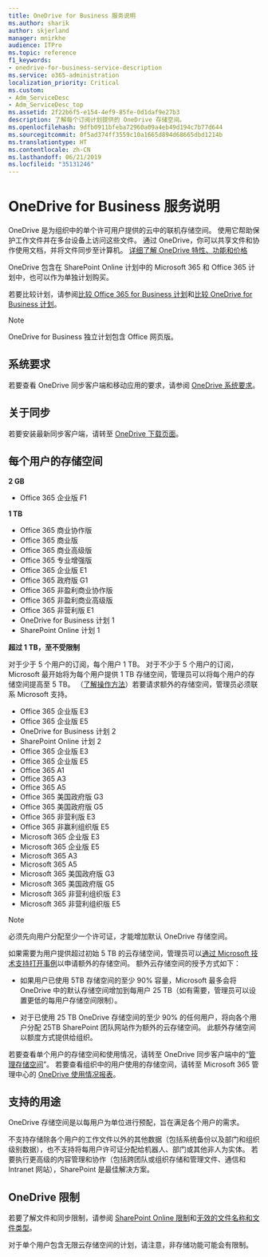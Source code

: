 ```yaml
---
title: OneDrive for Business 服务说明
ms.author: sharik
author: skjerland
manager: mnirkhe
audience: ITPro
ms.topic: reference
f1_keywords:
- onedrive-for-business-service-description
ms.service: o365-administration
localization_priority: Critical
ms.custom:
- Adm_ServiceDesc
- Adm_ServiceDesc_top
ms.assetid: 2f22b6f5-e154-4ef9-85fe-0d1daf9e27b3
description: 了解每个订阅计划提供的 OneDrive 存储空间。
ms.openlocfilehash: 9dfb0911bfeba72960a09a4eb49d194c7b77d644
ms.sourcegitcommit: 0f5ad374ff3559c10a1665d894d68665dbd1214b
ms.translationtype: HT
ms.contentlocale: zh-CN
ms.lasthandoff: 06/21/2019
ms.locfileid: "35131246"
---
```

# <a name="onedrive-for-business-service-description"></a>OneDrive for Business 服务说明

OneDrive 是为组织中的单个许可用户提供的云中的联机存储空间。 使用它帮助保护工作文件并在多台设备上访问这些文件。 通过 OneDrive，你可以共享文件和协作使用文档，并将文件同步至计算机。 [详细了解 OneDrive 特性、功能和价格](https://go.microsoft.com/fwlink/?linkid=850345) 
  
OneDrive 包含在 SharePoint Online 计划中的 Microsoft 365 和 Office 365 计划中，也可以作为单独计划购买。 
    
若要比较计划，请参阅[比较 Office 365 for Business 计划](https://go.microsoft.com/fwlink/?linkid=799177)和[比较 OneDrive for Business 计划](https://products.office.com/zh-CN/onedrive-for-business/compare-onedrive-for-business-plans)。 
  
> [!NOTE]
> OneDrive for Business 独立计划包含 Office 网页版。 
  
## <a name="system-requirements"></a>系统要求

若要查看 OneDrive 同步客户端和移动应用的要求，请参阅 [OneDrive 系统要求](https://go.microsoft.com/fwlink/?linkid=837584)。
  
## <a name="about-sync"></a>关于同步

若要安装最新同步客户端，请转至 [OneDrive 下载页面](https://onedrive.live.com/about/download/)。 
  
## <a name="storage-space-per-user"></a>每个用户的存储空间

**2 GB**

- Office 365 企业版 F1

**1 TB**

- Office 365 商业协作版
- Office 365 商业版
- Office 365 商业高级版
- Office 365 专业增强版
- Office 365 企业版 E1
- Office 365 政府版 G1
- Office 365 非盈利商业协作版
- Office 365 非盈利商业高级版
- Office 365 非营利版 E1
- OneDrive for Business 计划 1
- SharePoint Online 计划 1

**超过 1 TB，至不受限制**
 
对于少于 5 个用户的订阅，每个用户 1 TB。 对于不少于 5 个用户的订阅，Microsoft 最开始将为每个用户提供 1 TB 存储空间，管理员可以将每个用户的存储空间提高至 5 TB。 （[了解操作方法](/onedrive/set-default-storage-space)）若要请求额外的存储空间，管理员必须联系 Microsoft 支持。 

- Office 365 企业版 E3
- Office 365 企业版 E5
- OneDrive for Business 计划 2
- SharePoint Online 计划 2
- Office 365 企业版 E3
- Office 365 企业版 E5
- Office 365 A1
- Office 365 A3
- Office 365 A5
- Office 365 美国政府版 G3
- Office 365 美国政府版 G5
- Office 365 非营利版 E3 
- Office 365 非赢利组织版 E5 
- Microsoft 365 企业版 E3
- Microsoft 365 企业版 E5
- Microsoft 365 A3
- Microsoft 365 A5
- Microsoft 365 美国政府版 G3
- Microsoft 365 美国政府版 G5
- Microsoft 365 非营利组织版 E3
- Microsoft 365 非营利组织版 E5

  
> [!NOTE]
> 必须先向用户分配至少一个许可证，才能增加默认 OneDrive 存储空间。 
  
如果需要为用户提供超过初始 5 TB 的云存储空间，管理员可以[通过 Microsoft 技术支持打开事例](https://go.microsoft.com/fwlink/?linkid=869559)以申请额外的存储空间。 额外云存储空间的授予方式如下： 
  
- 如果用户已使用 5TB 存储空间的至少 90% 容量，Microsoft 最多会将 OneDrive 中的默认存储空间增加到每用户 25 TB（如有需要，管理员可以设置更低的每用户存储空间限制）。 
    
- 对于已使用 25 TB OneDrive 存储空间的至少 90% 的任何用户，将向各个用户分配 25TB SharePoint 团队网站作为额外的云存储空间。 此额外存储空间以额度方式提供给组织。
    
若要查看单个用户的存储空间和使用情况，请转至 OneDrive 同步客户端中的“[管理存储空间](https://support.office.com/article/31519161-059C-4764-B6F8-F5CD29F7FE68)”。 若要查看组织中的用户使用的存储空间，请转至 Microsoft 365 管理中心的 [OneDrive 使用情况报表](/office365/admin/activity-reports/onedrive-for-business-usage)。 
   
## <a name="supported-uses"></a>支持的用途

OneDrive 存储空间是以每用户为单位进行预配，旨在满足各个用户的需求。
  
不支持存储除各个用户的工作文件以外的其他数据（包括系统备份以及部门和组织级别数据），也不支持将每用户许可证分配给机器人、部门或其他非人为实体。 若要执行更高级的内容管理和协作（包括跨团队或组织存储和管理文件、通信和 Intranet 网站），SharePoint 是最佳解决方案。
  
## <a name="onedrive-limits"></a>OneDrive 限制

若要了解文件和同步限制，请参阅 [SharePoint Online 限制](/office365/servicedescriptions/sharepoint-online-service-description/sharepoint-online-limits)和[无效的文件名称和文件类型](https://support.office.com/article/64883a5d-228e-48f5-b3d2-eb39e07630fa)。
  
对于单个用户包含无限云存储空间的计划，请注意，非存储功能可能会有限制。 
  

